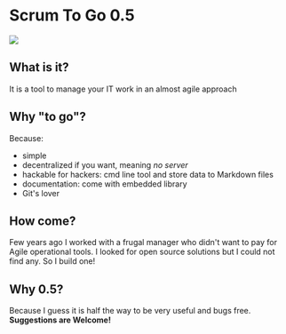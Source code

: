 # Scrum To Go 0.5
![](/scrum-to-go2.svg#size=20,align=center)

## What is it?
It is a tool to manage your IT work in an almost agile approach

## Why "to go"?
Because:
- simple
- decentralized if you want, meaning *no server*
- hackable for hackers: cmd line tool and store data to Markdown files
- documentation: come with embedded library  
- Git's lover

## How come?
Few years ago I worked with a frugal manager who didn't want to pay for Agile operational tools. I looked for open source solutions but I could not find any. So I build one!

## Why 0.5?
Because I guess it is half the way to be very useful and bugs free. 
__Suggestions are Welcome!__

